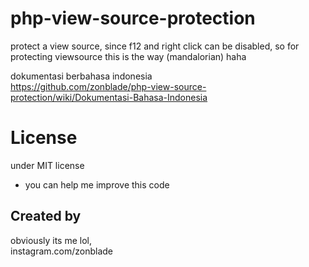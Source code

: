 # php-view-source-protection
protect a view source, since f12 and right click can be disabled, so for protecting viewsource this is the way (mandalorian) haha

dokumentasi berbahasa indonesia<br>
https://github.com/zonblade/php-view-source-protection/wiki/Dokumentasi-Bahasa-Indonesia

# License
under MIT license
+ you can help me improve this code

## Created by 
obviously its me lol,<br>
instagram.com/zonblade
